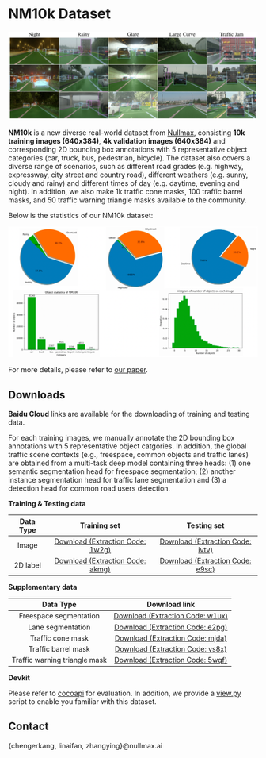 # NM10k Dataset

![](./assets/images/overview-dataset.png)

**NM10k** is a new diverse real-world dataset from [Nullmax](http://nullmax.ai/), consisting **10k training images (640x384)**, **4k validation images (640x384)** and corresponding 2D bounding box annotations with 5 representative object categories (car, truck, bus, pedestrian, bicycle). The dataset also covers a diverse range of scenarios, such as different road grades (e.g. highway, expressway, city street and country road), different weathers (e.g. sunny, cloudy and rainy) and different times of day (e.g. daytime, evening and night). In addition, we also make 1k traffic cone masks, 100 traffic barrel masks, and 50 traffic warning triangle masks available to the community. 

Below is the statistics of our NM10k dataset:


![](./assets/images/stats.png)

For more details, please refer to [our paper](https://arxiv.org/pdf/2205.00376.pdf).

## Downloads
**Baidu Cloud** links are available for the downloading of training and testing data.

For each training images, we manually annotate the 2D bounding box annotations with 5 representative object catgories. In addition, the global traffic scene contexts (e.g., freespace, common objects and traffic lanes) are obtained from a multi-task deep model containing three heads: (1) one semantic segmentation head for freespace segmentation; (2) another instance segmentation head for traffic lane segmentation and (3) a detection head for common road users detection.

**Training & Testing data**

|Data Type|Training set|Testing set|
|:-:|:-:|:-:|
|Image|[Download (Extraction Code: 1w2g)](https://pan.baidu.com/s/12Jf06U_whDviTTUDbLxrcw)|[Download (Extraction Code: ivtv)](https://pan.baidu.com/s/12tbCOccTSNTid4t3VnEyMg)|
|2D label|[Download (Extraction Code: akmg)](https://pan.baidu.com/s/1Gl1Fv3XregiUT6yPm8RATg)|[Download (Extraction Code: e9sc)](https://pan.baidu.com/s/1uNIHTgNTg3Wu68w-RY77Dw)|

**Supplementary data**

|Data Type| Download link|
|:-:|:-:|
|Freespace segmentation|[Download (Extraction Code: w1ux)](https://pan.baidu.com/s/1gnT8PTsLjulyV2fHNTC5JA)|
|Lane segmentation|[Download (Extraction Code: e2pg)](https://pan.baidu.com/s/1_el9sHY1dQzd6r50MQukBA)|
|Traffic cone mask|[Download (Extraction Code: mjda)](https://pan.baidu.com/s/1KKZ5i4GXejwXbv4oOYW1AA)|
|Traffic barrel mask|[Download (Extraction Code: vs8x)](https://pan.baidu.com/s/1upaFHjAQUEnaG-Dam8360A)|
|Traffic warning triangle mask|[Download (Extraction Code: 5wqf)](https://pan.baidu.com/s/1hWU8EuRDTVXiOxIcaSLGug)|

**Devkit**

Please refer to [cocoapi](https://github.com/cocodataset/cocoapi) for evaluation. In addition, we provide a [view.py](https://github.com/nullmax-vision/nullmax-vision.github.io/blob/main/scripts/view.py) script to enable you familiar with this dataset. 

## Contact
{chengerkang, linaifan, zhangying}@nullmax.ai
